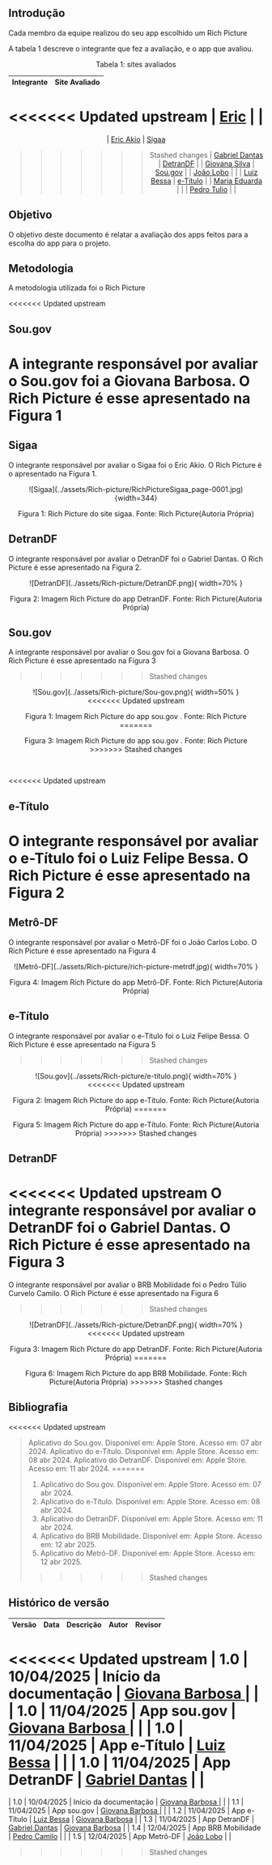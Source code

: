 ## Introdução

Cada membro da equipe realizou do seu app escolhido um Rich Picture

A tabela 1 descreve o integrante que fez a avaliação, e o app que avaliou.

<center>
    Tabela 1: sites avaliados

| Integrante                                     | Site Avaliado         |
| ---------------------------------------------- | --------------------- |
<<<<<<< Updated upstream
| [Eric](https://github.com/eric-kingu)          |                       |
=======
| [Eric Akio](https://github.com/eric-kingu)     | [Sigaa](#sigaa)
>>>>>>> Stashed changes
| [Gabriel Dantas](https://github.com/gbevi)     | [DetranDF](#detrandf) |
| [Giovana Silva](https://github.com/gio221)     | [Sou.gov](#sou.gov)   |
| [João Lobo](https://github.com/joaolobo10)     |                       |
| [Luiz Bessa](https://github.com/lfelipebessa)  | [e-Título](#e-Título) |
| [Maria Eduarda](https://github.com/maaduh)     |                       |
| [Pedro Tulio](https://github.com/PedrooCamilo) |                       |

</center>

## Objetivo

O objetivo deste documento é relatar a avaliação dos apps feitos para a escolha do app para o projeto.

## Metodologia

A metodologia utilizada foi o Rich Picture

<<<<<<< Updated upstream
## Sou.gov

A integrante responsável por avaliar o Sou.gov foi a Giovana Barbosa. O Rich Picture é esse apresentado na Figura 1
=======
## Sigaa

O integrante responsável por avaliar o Sigaa foi o Eric Akio. O Rich Picture é o apresentado na Figura 1.

<center>
![Sigaa](../assets/Rich-picture/RichPictureSigaa_page-0001.jpg){width=344}
<div align="center">
    <p>Figura 1: Rich Picture do site sigaa. Fonte: Rich Picture(Autoria Própria)
    </p>
</div>
</center>

## DetranDF

O integrante responsável por avaliar o DetranDF foi o Gabriel Dantas. O Rich Picture é esse apresentado na Figura 2.

<center>
![DetranDF](../assets/Rich-picture/DetranDF.png){ width=70% }
<div align="center" >
    <p> Figura 2: Imagem Rich Picture do app DetranDF. Fonte: Rich Picture(Autoria Própria)
    </p> 
</div>
</center>

## Sou.gov

A integrante responsável por avaliar o Sou.gov foi a Giovana Barbosa. O Rich Picture é esse apresentado na Figura 3
>>>>>>> Stashed changes

<center>
![Sou.gov](../assets/Rich-picture/Sou-gov.png){ width=50% }
<div align="center" >
<<<<<<< Updated upstream
    <p> Figura 1: Imagem Rich Picture do app sou.gov . Fonte: Rich Picture
=======
    <p> Figura 3: Imagem Rich Picture do app sou.gov . Fonte: Rich Picture
>>>>>>> Stashed changes
    </p> 
</div>
</center>

<br>

<<<<<<< Updated upstream
## e-Título

O integrante responsável por avaliar o e-Título foi o Luiz Felipe Bessa. O Rich Picture é esse apresentado na Figura 2
=======
## Metrô-DF

O integrante responsável por avaliar o Metrô-DF foi o João Carlos Lobo. O Rich Picture é esse apresentado na Figura 4

<center>
![Metrô-DF](../assets/Rich-picture/rich-picture-metrdf.jpg){ width=70% }
<div align="center" >
    <p> Figura 4: Imagem Rich Picture do app Metrô-DF. Fonte: Rich Picture(Autoria Própria)
    </p> 
</div>
</center>

## e-Título

O integrante responsável por avaliar o e-Título foi o Luiz Felipe Bessa. O Rich Picture é esse apresentado na Figura 5
>>>>>>> Stashed changes

<center>
![Sou.gov](../assets/Rich-picture/e-titulo.png){ width=70% }
<div align="center" >
<<<<<<< Updated upstream
    <p> Figura 2: Imagem Rich Picture do app e-Título. Fonte: Rich Picture(Autoria Própria)
=======
    <p> Figura 5: Imagem Rich Picture do app e-Título. Fonte: Rich Picture(Autoria Própria)
>>>>>>> Stashed changes
    </p> 
</div>
</center>

## DetranDF

<<<<<<< Updated upstream
O integrante responsável por avaliar o DetranDF foi o Gabriel Dantas. O Rich Picture é esse apresentado na Figura 3
=======
O integrante responsável por avaliar o BRB Mobilidade foi o Pedro Túlio Curvelo Camilo. O Rich Picture é esse apresentado na Figura 6
>>>>>>> Stashed changes

<center>
![DetranDF](../assets/Rich-picture/DetranDF.png){ width=70% }
<div align="center" >
<<<<<<< Updated upstream
    <p> Figura 3: Imagem Rich Picture do app DetranDF. Fonte: Rich Picture(Autoria Própria)
=======
    <p> Figura 6: Imagem Rich Picture do app BRB Mobilidade. Fonte: Rich Picture(Autoria Própria)
>>>>>>> Stashed changes
    </p> 
</div>
</center>

## Bibliografia

<<<<<<< Updated upstream
> Aplicativo do Sou.gov. Disponível em: Apple Store. Acesso em: 07 abr 2024.
> Aplicativo do e-Título. Disponível em: Apple Store. Acesso em: 08 abr 2024.
> Aplicativo do DetranDF. Disponível em: Apple Store. Acesso em: 11 abr 2024.
=======
> 1. Aplicativo do Sou.gov. Disponível em: Apple Store. Acesso em: 07 abr 2024.
> 2. Aplicativo do e-Título. Disponível em: Apple Store. Acesso em: 08 abr 2024.
> 3. Aplicativo do DetranDF. Disponível em: Apple Store. Acesso em: 11 abr 2024.
> 4. Aplicativo do BRB Mobilidade. Disponível em: Apple Store. Acesso em: 12 abr 2025.
> 4. Aplicativo do Metrô-DF. Disponível em: Apple Store. Acesso em: 12 abr 2025.
>>>>>>> Stashed changes

## Histórico de versão

| Versão |    Data    |       Descrição        |                     Autor                     | Revisor |
| :----: | :--------: | :--------------------: | :-------------------------------------------: | :-----: |
<<<<<<< Updated upstream
|  1.0   | 10/04/2025 | Início da documentação | [Giovana Barbosa ](https://github.com/gio221) |         |
|  1.0   | 11/04/2025 |      App sou.gov       | [Giovana Barbosa ](https://github.com/gio221) |         |
|  1.0   | 11/04/2025 |      App e-Título      | [Luiz Bessa](https://github.com/lfelipebessa) |         |
|  1.0   | 11/04/2025 |      App DetranDF      |  [Gabriel Dantas](https://github.com/gbevi)   |         |
=======
|  1.0   | 10/04/2025 | Início da documentação | [Giovana Barbosa ](https://github.com/gio221) |      |
|  1.1   | 11/04/2025 |      App sou.gov       | [Giovana Barbosa ](https://github.com/gio221) |   |
|  1.2   | 11/04/2025 |      App e-Título      | [Luiz Bessa](https://github.com/lfelipebessa) |     [Giovana Barbosa](https://github.com/gio221)     |
|  1.3   | 11/04/2025 |      App DetranDF      |  [Gabriel Dantas](https://github.com/gbevi)   |     [Giovana Barbosa](https://github.com/gio221)     |
|  1.4   | 12/04/2025 |      App BRB Mobilidade      |  [Pedro Camilo](https://github.com/PedrooCamilo)   |          |
|  1.5   | 12/04/2025 |      App Metrô-DF      |  [João Lobo](https://github.com/joaolobo10)   |          |
>>>>>>> Stashed changes
